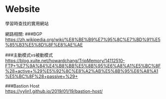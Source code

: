 # Website
學習時查找的實用網站

網路相關:
###BGP
https://zh.wikipedia.org/wiki/%E8%BE%B9%E7%95%8C%E7%BD%91%E5%85%B3%E5%8D%8F%E8%AE%AE

###主動模式vs被動模式  
https://blog.xuite.net/howardchang/TripMemory/14112510-FTP+%E7%9A%84%E4%B8%BB%E5%8B%95%E6%A8%A1%E5%BC%8F%28+active+%29%E5%92%8C%E8%A2%AB%E5%8B%95%E6%A8%A1%E5%BC%8F%28+passive+%29+

###Bastion Host  
https://yylin1.github.io/2019/01/19/bastion-host/
